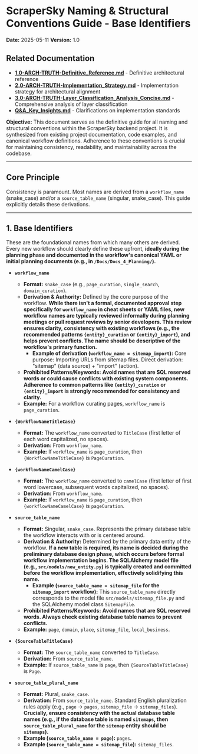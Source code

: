 # ScraperSky Naming & Structural Conventions Guide - Base Identifiers

**Date:** 2025-05-11
**Version:** 1.0

## Related Documentation

- **[1.0-ARCH-TRUTH-Definitive_Reference.md](./1.0-ARCH-TRUTH-Definitive_Reference.md)** - Definitive architectural reference
- **[2.0-ARCH-TRUTH-Implementation_Strategy.md](./2.0-ARCH-TRUTH-Implementation_Strategy.md)** - Implementation strategy for architectural alignment
- **[3.0-ARCH-TRUTH-Layer_Classification_Analysis_Concise.md](./3.0-ARCH-TRUTH-Layer_Classification_Analysis_Concise.md)** - Comprehensive analysis of layer classification
- **[Q&A_Key_Insights.md](./Q&A_Key_Insights.md)** - Clarifications on implementation standards

**Objective:** This document serves as the definitive guide for all naming and structural conventions within the ScraperSky backend project. It is synthesized from existing project documentation, code examples, and canonical workflow definitions. Adherence to these conventions is crucial for maintaining consistency, readability, and maintainability across the codebase.

---

## Core Principle

Consistency is paramount. Most names are derived from a `workflow_name` (snake_case) and/or a `source_table_name` (singular, snake_case). This guide explicitly details these derivations.

---

## 1. Base Identifiers

These are the foundational names from which many others are derived. Every new workflow should clearly define these upfront, **ideally during the planning phase and documented in the workflow's canonical YAML or initial planning documents (e.g., in `/Docs/Docs_4_Planning/`).**

- **`workflow_name`**

  - **Format:** `snake_case` (e.g., `page_curation`, `single_search`, `domain_curation`).
  - **Derivation & Authority:** Defined by the core purpose of the workflow. **While there isn't a formal, documented approval step specifically for `workflow_name` in cheat sheets or YAML files, new workflow names are typically reviewed informally during planning meetings or pull request reviews by senior developers. This review ensures clarity, consistency with existing workflows (e.g., the recommended patterns `{entity}_curation` or `{entity}_import`), and helps prevent conflicts. The name should be descriptive of the workflow's primary function.**
    - **Example of derivation (`workflow_name = sitemap_import`):** Core purpose: Importing URLs from sitemap files. Direct derivation: "sitemap" (data source) + "import" (action).
  - **Prohibited Patterns/Keywords:** **Avoid names that are SQL reserved words or could cause conflicts with existing system components. Adherence to common patterns like `{entity}_curation` or `{entity}_import` is strongly recommended for consistency and clarity.**
  - **Example:** For a workflow curating pages, `workflow_name` is `page_curation`.

- **`{WorkflowNameTitleCase}`**

  - **Format:** The `workflow_name` converted to `TitleCase` (first letter of each word capitalized, no spaces).
  - **Derivation:** From `workflow_name`.
  - **Example:** If `workflow_name` is `page_curation`, then `{WorkflowNameTitleCase}` is `PageCuration`.

- **`{workflowNameCamelCase}`**

  - **Format:** The `workflow_name` converted to `camelCase` (first letter of first word lowercase, subsequent words capitalized, no spaces).
  - **Derivation:** From `workflow_name`.
  - **Example:** If `workflow_name` is `page_curation`, then `{workflowNameCamelCase}` is `pageCuration`.

- **`source_table_name`**

  - **Format:** Singular, `snake_case`. Represents the primary database table the workflow interacts with or is centered around.
  - **Derivation & Authority:** Determined by the primary data entity of the workflow. **If a new table is required, its name is decided during the preliminary database design phase, which occurs before formal workflow implementation begins. The SQLAlchemy model file (e.g., `src/models/new_entity.py`) is typically created and committed before the workflow implementation, effectively solidifying this name.**
    - **Example (`source_table_name = sitemap_file` for the `sitemap_import` workflow):** This `source_table_name` directly corresponds to the model file `src/models/sitemap_file.py` and the SQLAlchemy model class `SitemapFile`.
  - **Prohibited Patterns/Keywords:** **Avoid names that are SQL reserved words. Always check existing database table names to prevent conflicts.**
  - **Example:** `page`, `domain`, `place`, `sitemap_file`, `local_business`.

- **`{SourceTableTitleCase}`**

  - **Format:** The `source_table_name` converted to `TitleCase`.
  - **Derivation:** From `source_table_name`.
  - **Example:** If `source_table_name` is `page`, then `{SourceTableTitleCase}` is `Page`.

- **`source_table_plural_name`**
  - **Format:** Plural, `snake_case`.
  - **Derivation:** From `source_table_name`. Standard English pluralization rules apply (e.g., `page` → `pages`, `sitemap_file` → `sitemap_files`). **Crucially, ensure consistency with the actual database table names (e.g., if the database table is named `sitemaps`, then `source_table_plural_name` for the `sitemap` entity should be `sitemaps`).**
  - **Example (`source_table_name = page`):** `pages`.
  - **Example (`source_table_name = sitemap_file`):** `sitemap_files`.
